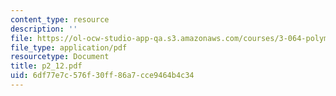 ```yaml
---
content_type: resource
description: ''
file: https://ol-ocw-studio-app-qa.s3.amazonaws.com/courses/3-064-polymer-engineering-fall-2003/6df77e7c576f30ff86a7cce9464b4c34_p2_12.pdf
file_type: application/pdf
resourcetype: Document
title: p2_12.pdf
uid: 6df77e7c-576f-30ff-86a7-cce9464b4c34
---
```

